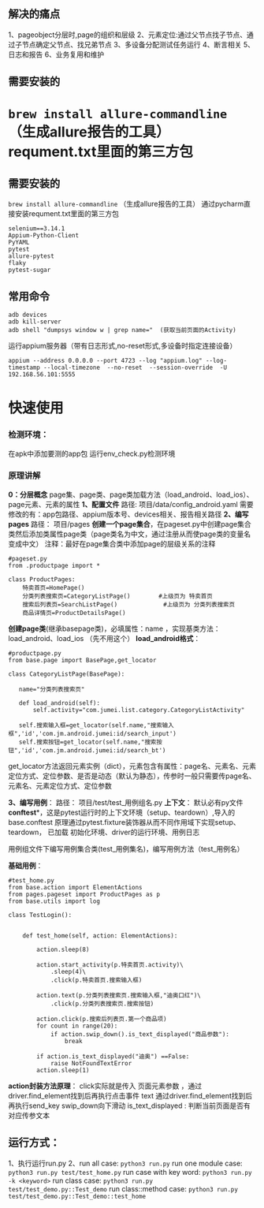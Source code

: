 ## 解决的痛点
1、pageobject分层时,page的组织和层级
2、元素定位:通过父节点找子节点、通过子节点确定父节点、找兄弟节点
3、多设备分配测试任务运行
4、断言相关
5、日志和报告
6、业务复用和维护


## 需要安装的
```brew install allure-commandline``` （生成allure报告的工具）
requment.txt里面的第三方包
=======
## 需要安装的
```brew install allure-commandline``` （生成allure报告的工具）
通过pycharm直接安装requment.txt里面的第三方包

```
selenium==3.14.1
Appium-Python-Client
PyYAML
pytest
allure-pytest
flaky
pytest-sugar
```
## 常用命令
```
adb devices
adb kill-server
adb shell "dumpsys window w | grep name="  (获取当前页面的Activity)
```
运行appium服务器（带有日志形式,no-reset形式,多设备时指定连接设备）

```appium --address 0.0.0.0 --port 4723 --log "appium.log" --log-timestamp --local-timezone  --no-reset  --session-override  -U 192.168.56.101:5555```


# 快速使用

### 检测环境：
在apk中添加要测的app包
运行env_check.py检测环境

### 原理讲解
**0：分层概念**
page集、page类、page类加载方法（load_android、load_ios）、page元素、元素的属性
**1、配置文件**
路径: 项目/data/config_android.yaml
需要修改的有：app包路径、appium版本号、devices相关、报告相关路径
**2、编写pages**
 路径： 项目/pages
**创建一个page集合**，在pageset.py中创建page集合类然后添加类属性page类（page类名为中文，通过注册从而使page类的变量名变成中文）
注释：最好在page集合类中添加page的层级关系的注释
```
#pageset.py
from .productpage import *

class ProductPages:
    特卖首页=HomePage()
    分类列表搜索页=CategoryListPage()        #上级页为 特卖首页
    搜索后列表页=SearchListPage()             #上级页为 分类列表搜索页
    商品详情页=ProductDetailsPage()
```

**创建page类**(继承basepage类)，必填属性：name ，实现基类方法：load_android、load_ios （先不用这个）
**load_android格式**：
 ```
#productpage.py
from base.page import BasePage,get_locator

class CategoryListPage(BasePage):

    name="分类列表搜索页"

    def load_android(self):
        self.activity="com.jumei.list.category.CategoryListActivity"

    self.搜索输入框=get_locator(self.name,"搜索输入框",'id','com.jm.android.jumei:id/search_input')
    self.搜索按钮=get_locator(self.name,"搜索按钮",'id','com.jm.android.jumei:id/search_bt')
```
get_locator方法返回元素实例（dict），元素包含有属性：page名、元素名、元素定位方式、定位参数、是否是动态（默认为静态），传参时一般只需要传page名、元素名、元素定位方式、定位参数

**3、编写用例**：
路径： 项目/test/test_用例组名.py
**上下文**：
默认必有py文件 **conftest***，这是pytest运行时的上下文环境（setup、teardown）,导入的base.conftest
原理通过pytest.fixture装饰器从而不同作用域下实现setup、teardown，
已加载 初始化环境、driver的运行环境、用例日志

用例组文件下编写用例集合类(test_用例集名)，编写用例方法（test_用例名）

**基础用例**：
```
#test_home.py
from base.action import ElementActions
from pages.pageset import ProductPages as p
from base.utils import log

class TestLogin():


    def test_home(self, action: ElementActions):

        action.sleep(8)

        action.start_activity(p.特卖首页.activity)\
            .sleep(4)\
            .click(p.特卖首页.搜索输入框)

        action.text(p.分类列表搜索页.搜索输入框,"迪奥口红")\
            .click(p.分类列表搜索页.搜索按钮)

        action.click(p.搜索后列表页.第一个商品项)
        for count in range(20):
            if action.swip_down().is_text_displayed("商品参数"):
                break

        if action.is_text_displayed("迪奥") ==False:
            raise NotFoundTextError
        action.sleep(1)
```


**action封装方法原理**：
click实际就是传入 页面元素参数 ，通过driver.find_element找到后再执行点击事件
text 通过driver.find_element找到后再执行send_key
swip_down向下滑动
is_text_displayed : 判断当前页面是否有对应传参文本

## 运行方式：
1、执行运行run.py
2、run all case:
    ```python3 run.py```
run one module case:
    ```python3 run.py test/test_home.py```
run case with key word:
    ```python3 run.py -k <keyword>```
run class case:
    ```python3 run.py  test/test_demo.py::Test_demo```
run class::method case:
    ```python3 run.py  test/test_demo.py::Test_demo::test_home```
